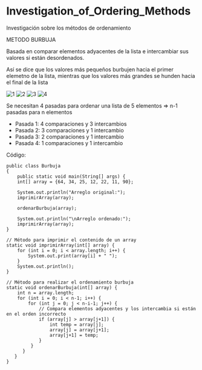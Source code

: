 # Investigation_of_Ordering_Methods
Investigación sobre los métodos de ordenamiento 

METODO BURBUJA

Basada en comparar elementos adyacentes de la lista e intercambiar sus valores si están desordenados.


Así se dice que los valores más pequeños burbujen hacia el primer elemetno de la lista, mientras que los valores más grandes se hunden hacia el final de la lista


![1](https://github.com/ImManiManito/Investigation_of_Ordering_Methods/assets/160420003/3910a6af-0f63-4553-9906-ba68ad0b84d8)
![2](https://github.com/ImManiManito/Investigation_of_Ordering_Methods/assets/160420003/3cd4c182-d722-45a9-9aab-8232f00432e1)
![3](https://github.com/ImManiManito/Investigation_of_Ordering_Methods/assets/160420003/e7b10832-a4f3-4b66-8e19-35f73c928804)
![4](https://github.com/ImManiManito/Investigation_of_Ordering_Methods/assets/160420003/9819b04d-c903-4474-b600-cb8631cfcfa8)

Se necesitan 4 pasadas para ordenar una lista
de 5 elementos ⇒ n-1 pasadas para n elementos
- Pasada 1: 4 comparaciones y 3 intercambios
- Pasada 2: 3 comparaciones y 1 intercambio
- Pasada 3: 2 comparaciones y 1 intercambio
- Pasada 4: 1 comparaciones y 1 intercambio

Código:

    public class Burbuja 
    {
        public static void main(String[] args) {
        int[] array = {64, 34, 25, 12, 22, 11, 90};

        System.out.println("Arreglo original:");
        imprimirArray(array);

        ordenarBurbuja(array);

        System.out.println("\nArreglo ordenado:");
        imprimirArray(array);
    }

    // Método para imprimir el contenido de un array
    static void imprimirArray(int[] array) {
        for (int i = 0; i < array.length; i++) {
            System.out.print(array[i] + " ");
        }
        System.out.println();
    }

    // Método para realizar el ordenamiento burbuja
    static void ordenarBurbuja(int[] array) {
        int n = array.length;
        for (int i = 0; i < n-1; i++) {
            for (int j = 0; j < n-i-1; j++) {
                // Compara elementos adyacentes y los intercambia si están en el orden incorrecto
                if (array[j] > array[j+1]) {
                    int temp = array[j];
                    array[j] = array[j+1];
                    array[j+1] = temp;
                }
             }
          }
       }
    }





